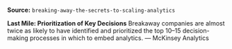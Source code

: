 **Source:** `breaking-away-the-secrets-to-scaling-analytics`

**Last Mile: Prioritization of Key Decisions**
Breakaway companies are almost twice as likely to have identified and prioritized the top 10–15 decision-making processes in which to embed analytics. — McKinsey Analytics
